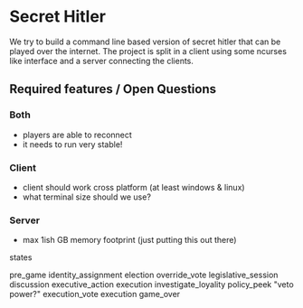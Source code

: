 # Secret Hitler

We try to build a command line based version of secret hitler that can be played over the internet. The project is split in a client using some ncurses like interface and a server connecting the clients.

## Required features / Open Questions

### Both
- players are able to reconnect
- it needs to run very stable!

### Client
- client should work cross platform (at least windows & linux)
- what terminal size should we use? 

### Server
- max 1ish GB memory footprint (just putting this out there)


 states
 
pre_game
identity_assignment
election
    override_vote
legislative_session
discussion
executive_action
    execution
    investigate_loyality
    policy_peek
     "veto power?"
execution_vote
execution
game_over